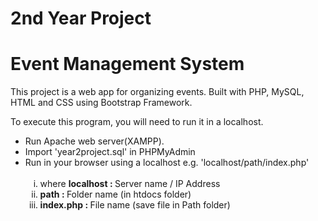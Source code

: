 # 2nd Year Project
# Event Management System

<p>
This project is a web app for organizing events. Built with PHP, MySQL, HTML and CSS using Bootstrap Framework.
<p>
To execute this program, you will need to run it in a localhost.
<ul>
<li>Run Apache web server(XAMPP).</li>
<li>Import 'year2project.sql' in PHPMyAdmin</li>
  <li>Run in your browser using a localhost e.g. 'localhost/path/index.php' 
    <br> <ol type="i"> <br> <li> where <strong>localhost : </strong> Server name / IP Address </li>
  <li> <strong> path : </strong> Folder name (in htdocs folder)</li>
    <li> <strong> index.php : </strong> File name (save file in Path folder)</li> </ol>   
  </li>
</ul>
